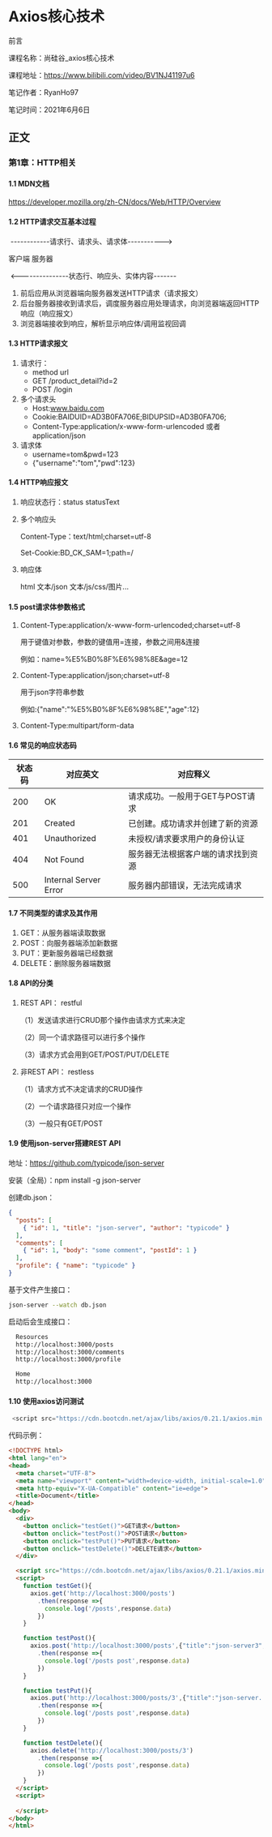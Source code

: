 # Axios核心技术

前言

课程名称：尚硅谷_axios核心技术

课程地址：https://www.bilibili.com/video/BV1NJ41197u6

笔记作者：RyanHo97

笔记时间：2021年6月6日

## 正文

### 第1章：HTTP相关

#### 1.1 MDN文档

https://developer.mozilla.org/zh-CN/docs/Web/HTTP/Overview

#### 1.2 HTTP请求交互基本过程

​             ------------请求行、请求头、请求体----------->

客户端                                                                                   服务器

​             <---------------状态行、响应头、实体内容-------

1. 前后应用从浏览器端向服务器发送HTTP请求（请求报文）
2. 后台服务器接收到请求后，调度服务器应用处理请求，向浏览器端返回HTTP响应（响应报文）
3. 浏览器端接收到响应，解析显示响应体/调用监视回调
#### 1.3 HTTP请求报文

1. 请求行：
   - method url
   - GET /product_detail?id=2
   - POST /login
2. 多个请求头
   - Host:www.baidu.com
   - Cookie:BAIDUID=AD3B0FA706E;BIDUPSID=AD3B0FA706;
   - Content-Type:application/x-www-form-urlencoded 或者 application/json
3. 请求体
   - username=tom&pwd=123
   - {"username":"tom","pwd":123}

#### 1.4 HTTP响应报文

1. 响应状态行：status statusText

2. 多个响应头

   Content-Type：text/html;charset=utf-8

   Set-Cookie:BD_CK_SAM=1;path=/

3. 响应体

   html 文本/json 文本/js/css/图片...

#### 1.5 post请求体参数格式

1. Content-Type:application/x-www-form-urlencoded;charset=utf-8

   用于键值对参数，参数的键值用=连接，参数之间用&连接

   例如：name=%E5%B0%8F%E6%98%8E&age=12

2. Content-Type:application/json;charset=utf-8

   用于json字符串参数

   例如:{"name":"%E5%B0%8F%E6%98%8E","age":12}

3. Content-Type:multipart/form-data

#### 1.6 常见的响应状态码

| 状态码 | 对应英文              | 对应释义                           |
| ------ | --------------------- | ---------------------------------- |
| 200    | OK                    | 请求成功。一般用于GET与POST请求    |
| 201    | Created               | 已创建。成功请求并创建了新的资源   |
| 401    | Unauthorized          | 未授权/请求要求用户的身份认证      |
| 404    | Not Found             | 服务器无法根据客户端的请求找到资源 |
| 500    | Internal Server Error | 服务器内部错误，无法完成请求       |

#### 1.7 不同类型的请求及其作用

1. GET：从服务器端读取数据
2. POST：向服务器端添加新数据
3. PUT：更新服务器端已经数据
4. DELETE：删除服务器端数据

#### 1.8 API的分类

1. REST API： restful

   （1）发送请求进行CRUD那个操作由请求方式来决定

   （2）同一个请求路径可以进行多个操作

   （3）请求方式会用到GET/POST/PUT/DELETE

2. 非REST API： restless

   （1）请求方式不决定请求的CRUD操作

   （2）一个请求路径只对应一个操作

   （3）一般只有GET/POST

#### 1.9 使用json-server搭建REST API

地址：https://github.com/typicode/json-server

安装（全局）：npm install -g json-server

创建db.json：

```json
{
  "posts": [
    { "id": 1, "title": "json-server", "author": "typicode" }
  ],
  "comments": [
    { "id": 1, "body": "some comment", "postId": 1 }
  ],
  "profile": { "name": "typicode" }
}
```

基于文件产生接口：

```bash
json-server --watch db.json
```

启动后会生成接口：

```bash
  Resources
  http://localhost:3000/posts
  http://localhost:3000/comments
  http://localhost:3000/profile

  Home
  http://localhost:3000
```
#### 1.10 使用axios访问测试

```javascript
 <script src="https://cdn.bootcdn.net/ajax/libs/axios/0.21.1/axios.min.js"></script>
```

代码示例：

```html
<!DOCTYPE html>
<html lang="en">
<head>
  <meta charset="UTF-8">
  <meta name="viewport" content="width=device-width, initial-scale=1.0">
  <meta http-equiv="X-UA-Compatible" content="ie=edge">
  <title>Document</title>
</head>
<body>
  <div>
    <button onclick="testGet()">GET请求</button>
    <button onclick="testPost()">POST请求</button>
    <button onclick="testPut()">PUT请求</button>
    <button onclick="testDelete()">DELETE请求</button>
  </div>

  <script src="https://cdn.bootcdn.net/ajax/libs/axios/0.21.1/axios.min.js"></script>
  <script>
    function testGet(){
      axios.get('http://localhost:3000/posts')
        .then(response =>{
          console.log('/posts',response.data)
        })
    }

    function testPost(){
      axios.post('http://localhost:3000/posts',{"title":"json-server3","author":"typicode3"})
        .then(response =>{
          console.log('/posts post',response.data)
        })
    }

    function testPut(){
      axios.put('http://localhost:3000/posts/3',{"title":"json-server...","author":"typicode..."})
        .then(response =>{
          console.log('/posts post',response.data)
        })
    }

    function testDelete(){
      axios.delete('http://localhost:3000/posts/3')
        .then(response =>{
          console.log('/posts post',response.data)
        })
    }
  </script>
  <script>
  
  </script>
</body>
</html>
```
